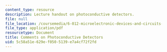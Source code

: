 ```yaml
---
content_type: resource
description: Lecture handout on photoconductive detectors.
file: null
file_location: /coursemedia/6-012-microelectronic-devices-and-circuits-fall-2009/5c58a51e629ef0505139e7a4cf72f2fd_MIT6_012F09_lec03_photo.pdf
file_type: application/pdf
resourcetype: Document
title: Comments on Photoconductive Detectors
uid: 5c58a51e-629e-f050-5139-e7a4cf72f2fd
---
```

